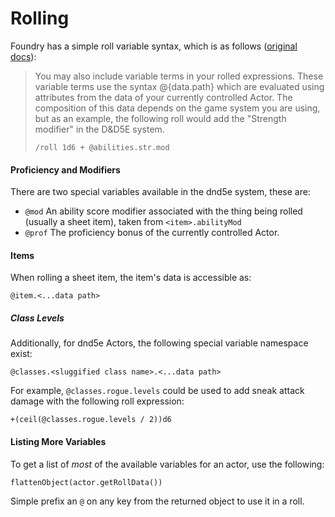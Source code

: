 # Rolling

Foundry has a simple roll variable syntax, which is as follows ([original docs](https://foundryvtt.com/article/dice/)):

> You may also include variable terms in your rolled expressions. These variable terms use the syntax @{data.path} which are evaluated using attributes from the data of your currently controlled Actor. The composition of this data depends on the game system you are using, but as an example, the following roll would add the "Strength modifier" in the D&D5E system.
>
> `/roll 1d6 + @abilities.str.mod`

#### Proficiency and Modifiers

There are two special variables available in the dnd5e system, these are:

- `@mod` An ability score modifier associated with the thing being rolled (usually a sheet item), taken from `<item>.abilityMod`
- `@prof` The proficiency bonus of the currently controlled Actor.

#### Items

When rolling a sheet item, the item's data is accessible as:
```
@item.<...data path>
```

##### Class Levels

Additionally, for dnd5e Actors, the following special variable namespace exist:
```
@classes.<sluggified class name>.<...data path>
```

For example, `@classes.rogue.levels` could be used to add sneak attack damage with the following roll expression:
```
+(ceil(@classes.rogue.levels / 2))d6
```

#### Listing More Variables

To get a list of _most_ of the available variables for an actor, use the following:
```
flattenObject(actor.getRollData())
```
Simple prefix an `@` on any key from the returned object to use it in a roll.
